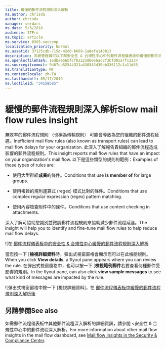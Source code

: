```yaml
---
title: 緩慢的郵件流程規則深入解析
ms.author: chrisda
author: chrisda
manager: serdars
ms.date: 5/3/2018
audience: ITPro
ms.topic: article
ms.service: O365-seccomp
localization_priority: Normal
ms.assetid: 37125cdb-715d-42d0-b669-1a8efa140813
description: 系統管理員可以了解安全性 & 合規性中心中的郵件流程儀表板中緩慢的郵件流程規則深入解析。
ms.openlocfilehash: 1adbae56bfcf022250b66bac2f3bfd01a7f13234
ms.sourcegitcommit: 9d67cb52544321a430343d39eb336112c1a11d35
ms.translationtype: MT
ms.contentlocale: zh-TW
ms.lasthandoff: 05/17/2019
ms.locfileid: "34158585"
---
```

# <a name="slow-mail-flow-rules-insight"></a><span data-ttu-id="baf55-103">緩慢的郵件流程規則深入解析</span><span class="sxs-lookup"><span data-stu-id="baf55-103">Slow mail flow rules insight</span></span>

<span data-ttu-id="baf55-104">無效率的郵件流程規則 （也稱為傳輸規則） 可能會導致為您的組織的郵件流程延遲。</span><span class="sxs-lookup"><span data-stu-id="baf55-104">Inefficient mail flow rules (also known as transport rules) can lead to mail flow delays for your organization.</span></span> <span data-ttu-id="baf55-105">此深入了解報告貴組織的郵件流程造成影響的郵件流程規則。</span><span class="sxs-lookup"><span data-stu-id="baf55-105">This insight reports mail flow rules that have an impact on your organization's mail flow.</span></span> <span data-ttu-id="baf55-106">以下是這些類型的規則的範例：</span><span class="sxs-lookup"><span data-stu-id="baf55-106">Examples of these types of rules are:</span></span>

- <span data-ttu-id="baf55-107">使用大型群組**成員**的條件。</span><span class="sxs-lookup"><span data-stu-id="baf55-107">Conditions that use **Is member of** for large groups.</span></span>

- <span data-ttu-id="baf55-108">使用複雜的規則運算式 (regex) 模式比對的條件。</span><span class="sxs-lookup"><span data-stu-id="baf55-108">Conditions that use complex regular expression (regex) pattern matching.</span></span>

- <span data-ttu-id="baf55-109">使用內容檢查附件中的條件。</span><span class="sxs-lookup"><span data-stu-id="baf55-109">Conditions that use content checking in attachments.</span></span>

<span data-ttu-id="baf55-110">深入了解可協助您識別並微調郵件流程規則來協助減少郵件流程延遲。</span><span class="sxs-lookup"><span data-stu-id="baf55-110">The insight will help you to identify and fine-tune mail flow rules to help reduce mail flow delays.</span></span>

![在 [郵件流程儀表板中的安全性 & 合規性中心緩慢的郵件流程規則深入解析](media/1dd90faa-f065-4b10-8b47-d35dc127fc26.png)

<span data-ttu-id="baf55-112">當您按一下 [**檢視詳細資料**時，彈出式視窗窗格會顯示您可以在此檢閱規則。</span><span class="sxs-lookup"><span data-stu-id="baf55-112">When you click **View details**, a flyout pane appears where you can review the rule.</span></span> <span data-ttu-id="baf55-113">在彈出式視窗窗格中，也可以按一下 [**檢視範例郵件**若要查看何種郵件受影響的規則。</span><span class="sxs-lookup"><span data-stu-id="baf55-113">In the flyout pane, can also click **view sample messages** to see what kind of messages are impacted by the rule.</span></span>

![彈出式視窗窗格中按一下 [檢視詳細資料]，在 [郵件流程儀表板中緩慢的郵件流程規則深入解析後](media/2cbd43b7-1f21-4338-a70c-7b50de5c69cd.png)

## <a name="see-also"></a><span data-ttu-id="baf55-115">另請參閱</span><span class="sxs-lookup"><span data-stu-id="baf55-115">See also</span></span>

<span data-ttu-id="baf55-116">如需郵件流程儀表板中其他郵件流程深入解析的詳細資訊，請參閱 <<c0>安全性 &amp; 合規性中心中的郵件流程深入解析。</span><span class="sxs-lookup"><span data-stu-id="baf55-116">For more information about other mail flow insights in the mail flow dashboard, see [Mail flow insights in the Security & Compliance Center](mail-flow-insights.md).</span></span>
